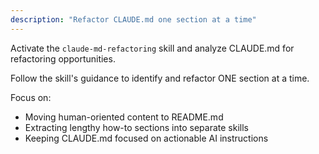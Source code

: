 ```yaml
---
description: "Refactor CLAUDE.md one section at a time"
---
```


Activate the `claude-md-refactoring` skill and analyze CLAUDE.md for refactoring opportunities.

Follow the skill's guidance to identify and refactor ONE section at a time.

Focus on:
- Moving human-oriented content to README.md
- Extracting lengthy how-to sections into separate skills
- Keeping CLAUDE.md focused on actionable AI instructions